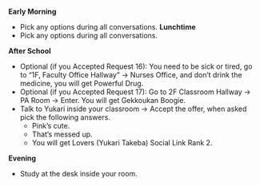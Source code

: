 **Early Morning**

- Pick any options during all conversations.
  **Lunchtime**
- Pick any options during all conversations.

**After School**

- Optional (if you Accepted Request 16): You need to be sick or tired, go to “1F, Faculty Office Hallway” -> Nurses Office, and don’t drink the medicine, you will get Powerful Drug.
- Optional (if you Accepted Request 17): Go to 2F Classroom Hallway -> PA Room -> Enter. You will get Gekkoukan Boogie.
- Talk to Yukari inside your classroom -> Accept the offer, when asked pick the following answers.
  - Pink’s cute.
  - That’s messed up.
  - You will get Lovers (Yukari Takeba) Social Link Rank 2.

**Evening**

- Study at the desk inside your room.
